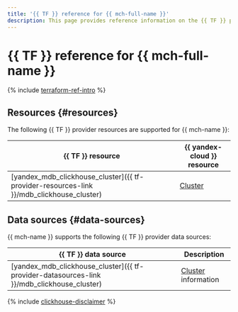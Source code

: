 ```yaml
---
title: '{{ TF }} reference for {{ mch-full-name }}'
description: This page provides reference information on the {{ TF }} provider resources and data sources supported for {{ mch-name }}.
---
```


# {{ TF }} reference for {{ mch-full-name }}

{% include [terraform-ref-intro](../_includes/terraform-ref-intro.md) %}

## Resources {#resources}

The following {{ TF }} provider resources are supported for {{ mch-name }}:

| **{{ TF }} resource** | **{{ yandex-cloud }} resource** |
| --- | --- |
| [yandex_mdb_clickhouse_cluster]({{ tf-provider-resources-link }}/mdb_clickhouse_cluster) | [Cluster](concepts/index.md) |

## Data sources {#data-sources}

{{ mch-name }} supports the following {{ TF }} provider data sources:

| **{{ TF }} data source** | **Description** |
| --- | --- |
| [yandex_mdb_clickhouse_cluster]({{ tf-provider-datasources-link }}/mdb_clickhouse_cluster) | [Cluster](concepts/index.md) information |

{% include [clickhouse-disclaimer](../_includes/clickhouse-disclaimer.md) %}
